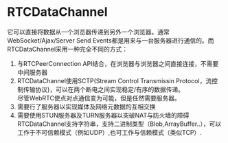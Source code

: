 # RTCDataChannel
它可以直接将数据从一个浏览器传递到另外一个浏览器。通常WebSocket/Ajax/Server Send Events都是用来与一台服务器进行通信的。而RTCDataChannel采用一种完全不同的方式：<br>
1. 与RTCPeerConnection API结合，在浏览器与浏览器之间直接连接，不需要中间服务器
1. RTCDataChannel使用SCTP(Stream Control Transmissin Protocol，流控制传输协议)，可以在两个断电之间实现稳定/有序的数据传递。<br>
尽管WebRTC使点对点通信变为可能，但是任然需要服务器。<br>
1. 需要行了服务器以实现媒体及网络元数据的互相交换
1. 需要使用STUN服务器及TURN服务器以突破NAT与防火墙的障碍<br>
RTCDataChannel支持字符串，支持二进制类型（Blob,ArrayBuffer..），可以工作于不可信赖模式（例如UDP）,也可工作与信赖模式（类似TCP）.